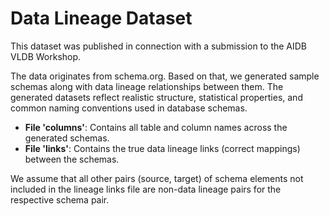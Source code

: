 # Data Lineage Dataset

This dataset was published in connection with a submission to the AIDB VLDB Workshop.

The data originates from schema.org. Based on that, we generated sample schemas along with data lineage relationships between them. The generated datasets reflect realistic structure, statistical properties, and common naming conventions used in database schemas.

- **File 'columns'**: Contains all table and column names across the generated schemas.
- **File 'links'**: Contains the true data lineage links (correct mappings) between the schemas.

We assume that all other pairs (source, target) of schema elements not included in the lineage links file are non-data lineage pairs for the respective schema pair.
